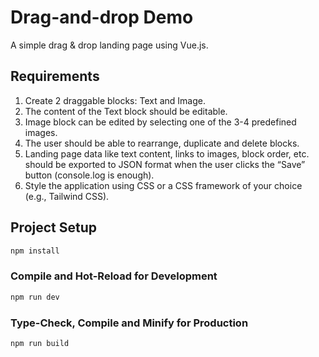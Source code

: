 # Drag-and-drop Demo

A simple drag & drop landing page using Vue.js.

## Requirements

1. Create 2 draggable blocks: Text and Image.
2. The content of the Text block should be editable.
3. Image block can be edited by selecting one of the 3-4 predefined images.
4. The user should be able to rearrange, duplicate and delete blocks.
5. Landing page data like text content, links to images, block order, etc. should be exported to JSON format when the user clicks the “Save” button (console.log is enough).
6. Style the application using CSS or a CSS framework of your choice (e.g., Tailwind CSS).

## Project Setup

```sh
npm install
```

### Compile and Hot-Reload for Development

```sh
npm run dev
```

### Type-Check, Compile and Minify for Production

```sh
npm run build
```
